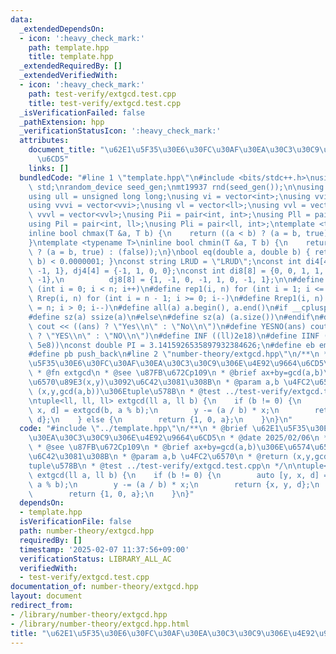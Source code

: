 ```yaml
---
data:
  _extendedDependsOn:
  - icon: ':heavy_check_mark:'
    path: template.hpp
    title: template.hpp
  _extendedRequiredBy: []
  _extendedVerifiedWith:
  - icon: ':heavy_check_mark:'
    path: test-verify/extgcd.test.cpp
    title: test-verify/extgcd.test.cpp
  _isVerificationFailed: false
  _pathExtension: hpp
  _verificationStatusIcon: ':heavy_check_mark:'
  attributes:
    document_title: "\u62E1\u5F35\u30E6\u30FC\u30AF\u30EA\u30C3\u30C9\u306E\u4E92\u9664\
      \u6CD5"
    links: []
  bundledCode: "#line 1 \"template.hpp\"\n#include <bits/stdc++.h>\nusing namespace\
    \ std;\nrandom_device seed_gen;\nmt19937 rnd(seed_gen());\n\nusing ll = long long;\n\
    using ull = unsigned long long;\nusing vi = vector<int>;\nusing vvi = vector<vi>;\n\
    using vvvi = vector<vvi>;\nusing vl = vector<ll>;\nusing vvl = vector<vl>;\nusing\
    \ vvvl = vector<vvl>;\nusing Pii = pair<int, int>;\nusing Pll = pair<ll, ll>;\n\
    using Pil = pair<int, ll>;\nusing Pli = pair<ll, int>;\ntemplate <typename T>\n\
    inline bool chmax(T &a, T b) {\n    return ((a < b) ? (a = b, true) : (false));\n\
    }\ntemplate <typename T>\ninline bool chmin(T &a, T b) {\n    return ((a > b)\
    \ ? (a = b, true) : (false));\n}\nbool eq(double a, double b) { return abs(a -\
    \ b) < 0.0000001; }\nconst string LRUD = \"LRUD\";\nconst int di4[4] = {0, 0,\
    \ -1, 1}, dj4[4] = {-1, 1, 0, 0};\nconst int di8[8] = {0, 0, 1, 1, 1, -1, -1,\
    \ -1},\n          dj8[8] = {1, -1, 0, -1, 1, 0, -1, 1};\n\n#define rep(i, n) for\
    \ (int i = 0; i < n; i++)\n#define rep1(i, n) for (int i = 1; i <= n; i++)\n#define\
    \ Rrep(i, n) for (int i = n - 1; i >= 0; i--)\n#define Rrep1(i, n) for (int i\
    \ = n; i > 0; i--)\n#define all(a) a.begin(), a.end()\n#if __cplusplus >= 202003L\n\
    #define sz(a) ssize(a)\n#else\n#define sz(a) (a.size())\n#endif\n#define yesno(ans)\
    \ cout << ((ans) ? \"Yes\\n\" : \"No\\n\")\n#define YESNO(ans) cout << ((ans)\
    \ ? \"YES\\n\" : \"NO\\n\")\n#define INF ((ll)2e18)\n#define IINF ((int)(1e9 +\
    \ 5e8))\nconst double PI = 3.1415926535897932384626;\n#define eb emplace_back\n\
    #define pb push_back\n#line 2 \"number-theory/extgcd.hpp\"\n/**\n * @brief \u62E1\
    \u5F35\u30E6\u30FC\u30AF\u30EA\u30C3\u30C9\u306E\u4E92\u9664\u6CD5\n * @date 2025/02/06\n\
    \ * @fn extgcd\n * @see \u87FB\u672Cp109\n * @brief ax+by=gcd(a,b)\u306E\u6574\
    \u6570\u89E3(x,y)\u3092\u6C42\u3081\u308B\n * @param a,b \u4FC2\u6570\n * @return\
    \ (x,y,gcd(a,b))\u306Etuple\u578B\n * @test ../test-verify/extgcd.test.cpp\n */\n\
    \ntuple<ll, ll, ll> extgcd(ll a, ll b) {\n    if (b != 0) {\n        auto [y,\
    \ x, d] = extgcd(b, a % b);\n        y -= (a / b) * x;\n        return {x, y,\
    \ d};\n    } else {\n        return {1, 0, a};\n    }\n}\n"
  code: "#include \"../template.hpp\"\n/**\n * @brief \u62E1\u5F35\u30E6\u30FC\u30AF\
    \u30EA\u30C3\u30C9\u306E\u4E92\u9664\u6CD5\n * @date 2025/02/06\n * @fn extgcd\n\
    \ * @see \u87FB\u672Cp109\n * @brief ax+by=gcd(a,b)\u306E\u6574\u6570\u89E3(x,y)\u3092\
    \u6C42\u3081\u308B\n * @param a,b \u4FC2\u6570\n * @return (x,y,gcd(a,b))\u306E\
    tuple\u578B\n * @test ../test-verify/extgcd.test.cpp\n */\n\ntuple<ll, ll, ll>\
    \ extgcd(ll a, ll b) {\n    if (b != 0) {\n        auto [y, x, d] = extgcd(b,\
    \ a % b);\n        y -= (a / b) * x;\n        return {x, y, d};\n    } else {\n\
    \        return {1, 0, a};\n    }\n}"
  dependsOn:
  - template.hpp
  isVerificationFile: false
  path: number-theory/extgcd.hpp
  requiredBy: []
  timestamp: '2025-02-07 11:37:56+09:00'
  verificationStatus: LIBRARY_ALL_AC
  verifiedWith:
  - test-verify/extgcd.test.cpp
documentation_of: number-theory/extgcd.hpp
layout: document
redirect_from:
- /library/number-theory/extgcd.hpp
- /library/number-theory/extgcd.hpp.html
title: "\u62E1\u5F35\u30E6\u30FC\u30AF\u30EA\u30C3\u30C9\u306E\u4E92\u9664\u6CD5"
---
```

